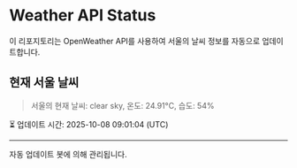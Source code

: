 
# Weather API Status

이 리포지토리는 OpenWeather API를 사용하여 서울의 날씨 정보를 자동으로 업데이트합니다.

## 현재 서울 날씨
> 서울의 현재 날씨: clear sky, 온도: 24.91°C, 습도: 54%

⏳ 업데이트 시간: 2025-10-08 09:01:04 (UTC)

---
자동 업데이트 봇에 의해 관리됩니다.
